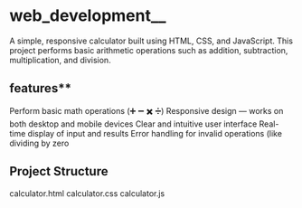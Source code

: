 # web_development__
A simple, responsive calculator built using HTML, CSS, and JavaScript.
This project performs basic arithmetic operations such as addition, subtraction, multiplication, and division.

## features**
Perform basic math operations (➕ ➖ ✖️ ➗)
Responsive design — works on both desktop and mobile devices
Clear and intuitive user interface
Real-time display of input and results
Error handling for invalid operations (like dividing by zero

## Project Structure
calculator.html
calculator.css
calculator.js
